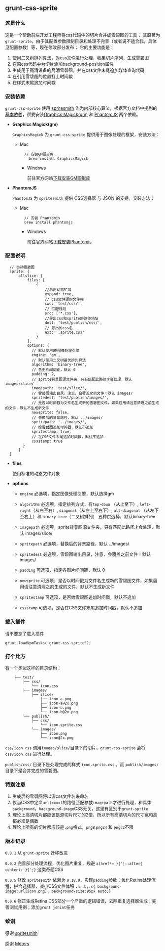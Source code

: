 ## grunt-css-sprite

### 这是什么

这是一个帮助前端开发工程师将css代码中的切片合并成雪碧图的工具；
其原著为 `grunt-sprite`，由于其配置参数限制目录和处理不完善（或者说不适合我，具体见配置参数）等，现在修改部分发布；
它的主要功能是：

1. 使用二叉树排列算法，对css文件进行处理，收集切片序列，生成雪碧图
2. 在原css代码中为切片添加background-position属性
3. 生成用于高清设备的高清雪碧图，并在css文件末尾追加媒体查询代码
4. 在引用雪碧图的位置打上时间戳
5. 在样式末尾追加时间戳


### 安装依赖

`grunt-css-sprite` 使用 [spritesmith](https://github.com/Ensighten/spritesmith) 作为内部核心算法，根据官方文档中提到的[基本依赖](https://github.com/Ensighten/spritesmith#requirements)，须要安装[Graphics Magick(gm)](http://www.graphicsmagick.org/) 和 [PhantomJS](http://phantomjs.org/) 两个依赖。

* **Graphics Magick(gm)**

    `GraphicsMagick` 为 `grunt-css-sprite` 提供用于图像处理的框架，安装方法：
    
    * Mac
    
            // 安装GM图形库    
              brew install GraphicsMagick 
              
      * Windows
      
          前往官方网站[下载安装GM图形库](http://www.graphicsmagick.org/download.html)
          
* **PhantomJS**

    `PhantomJS` 为 `spritesmith` 提供 CSS选择器 与 JSON 的支持，安装方法：
        
    * Mac
    
            // 安装 Phantomjs
            brew install phantomjs
              
      * Windows
      
          前往官方网站[下载安装Phantomjs](http://phantomjs.org/download.html)
          
          
### 配置说明

      // 自动雪碧图
      sprite: {
          allslice: {
              files: [
                  {
                      //启用动态扩展
                      expand: true,
                      // css文件源的文件夹
                      cwd: 'test/css/',
                      // 匹配规则
                      src: ['*.css'],
                      //导出css和sprite的路径地址
                      dest: 'test/publish/css/',
                      // 导出的css名
                      ext: '.sprite.css'
                  }
              ],
              options: {
                // 默认使用GM图像处理引擎
                engine: 'gm',
                // 默认使用二叉树最优排列算法
                algorithm: 'binary-tree',
                // 各图片间间距，默认 0
                padding: 2,
                // sprite背景图源文件夹，只有匹配此路径才会处理，默认 images/slice/
                imagepath: 'test/slice/',
                // 雪碧图输出目录，注意，会覆盖之前文件！默认 images/
                spritedest: 'test/publish/images/',
                // 是否以时间戳为文件名生成新的雪碧图文件，如果启用请注意清理之前生成的文件，默认不生成新文件
                newsprite: false,
                // 替换后的背景路径，默认 ../images/
                spritepath: '../images/',
                // 给雪碧图追加时间戳，默认不追加
                spritestamp: true,
                // 在CSS文件末尾追加时间戳，默认不追加
                cssstamp: true
            }
          }
      }
      
      
* **files**

    使用标准的动态文件对象
    
* **options**

    * `engine` 
        必选项，指定图像处理引擎，默认选择gm

    * `algorithm` 
        必选项，指定排列方式，有`top-down` （从上至下）, `left-right`（从左至右）, `diagonal`（从左上至右下）, `alt-diagonal` （从左下至右上）和 `binary-tree`（二叉树排列） 五种供选择，默认binary-tree

    * `imagepath` 
        必选项，sprite背景图源文件夹，只有匹配此路径才会处理，默认 images/slice/
        
    * `spritepath` 
        必选项，替换后的背景路径，默认 ../images/

    * `spritedest` 
        必选项，雪碧图输出目录，注意，会覆盖之前文件！默认 images/

    * `padding` 
        可选项，指定各图片间间距，默认 0

    * `newsprite` 
        可选项，是否以时间戳为文件名生成新的雪碧图文件，如果启用请注意清理之前生成的文件，默认不生成新文件

    * `spritestamp` 
        可选项，是否给雪碧图追加时间戳，默认不追加

    * `cssstamp` 
        可选项，是否在CSS文件末尾追加时间戳，默认不追加

### 载入插件

请不要忘了载入插件

    grunt.loadNpmTasks('grunt-css-sprite');    
    
### 打个比方

有一个类似这样的目录结构：
        
        ├── test/                
            ├── css/    
                └── icon.css        
            ├── images/    
                ├── slice/    
                    ├── icon-a.png
                    ├── icon-a@2x.png        
                    ├── icon-b.png
                    └── icon-b@2x.png
            └── publish/
                ├── css/
                    └── icon.sprite.css
                └── images/    
                    ├── icon.png
                    └── icon@2x.png
        
`css/icon.css` 调用`images/slice/`目录下的切片，`grunt-css-sprite` 会将 `css/icon.css` 进行处理。

`publish/css/` 目录下是处理完成的样式 `icon.sprite.css` ，而 `publish/images/` 目录下是合并完成的雪碧图。

### 特别注意

1. 生成后的雪碧图将以源css文件名来命名
2. 仅当CSS中定义`url(xxxx)`的路径匹配参数`imagepath`才进行处理，和具体`background`，`background-image`CSS无关，这里有区别于`grunt-sprite`
3. 理论上高清切片都应该是源切片尺寸的2倍，所以所有高清切片的尺寸宽和高都必须是偶数
4. 理论上所有的切片都应该是`.png`格式，`png8` `png24` 和 `png32`不限

### 版本记录

`0.0.1` 从 `grunt-sprite` 迁移改进

`0.0.2` 完善部分处理流程，优化图片重复，规避 `a[href*='}{']::after{ content:'}{';}` 这类奇葩CSS

`0.0.5` 修改 `spritesmith` 依赖为 `0.18.0`，实现`padding`参数；优化Retina处理流程，拼合选择器，减小CSS文件体积 `.a,.b,.c{ background-image:url(icon.png); background-size:95px auto;}`

`0.0.6` 修正生成Retina CSS部分一个严重的逻辑错误，去除重复选择器生成；完善测试用例；添加`grunt jshint`任务

### 致谢

感谢 [spritesmith](https://github.com/Ensighten/spritesmith)

感谢 [Meters](https://github.com/hellometers)
